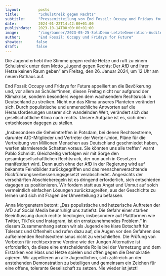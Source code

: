 ```yaml
---
layout:        posts
title:         "Schulstreik gegen Rechts"
subtitle:      "Pressemitteilung von End Fossil: Occupy und Fridays for Future"
date:          2024-01-22T14:42:00+01:00
publishdate:   2023-10-14T00:00:00+01:00
image:         "/img/banner/2023-05-25-SoliDemo-LetzteGeneration-Auditorium.jpg"
author:        "End Fossil: Occupy und Fridays for Future"
showtoc:      false
draft:        false
---
```


Die Jugend erhebt ihre Stimme gegen rechte Hetze und ruft zu einem Schulstreik unter dem Motto „Jugend gegen Rechts: Der AfD und ihrer Hetze keinen Raum geben“ am Freitag, den 26. Januar 2024, um 12 Uhr am neuen Rathaus auf.

End Fossil: Occupy und Fridays for Future appelliert an die Bevölkerung und, vor allem an Schüler*innen, diesen Freitag nicht nur aufgrund der Klimakrise, sondern besonders wegen dem wachsendem Rechtsruck in Deutschland zu streiken. Nicht nur das Klima unseres Planteten verändert sich. Durch populistische und unmenschliche Antworten auf die Herausforderungen unserer sich wandelnden Welt, verändert sich das gesellschaftliche Klima nach rechts. Unsere Aufgabe ist es, sich dem entschlossen dagegen zu stellen.

„Insbesondere die Geheimtreffen in Potsdam, bei denen Rechtsextreme, darunter AfD-Mitglieder und Vertreter der Werte-Union, Pläne für die Vertreibung von Millionen Menschen aus Deutschland geschmiedet haben, werfen alarmierende Schatten voraus. Sie könnten uns alle treffen“ warnt Pablo Schmidt. Gleichzeitig verfolgen wir mit Sorge den gesamtgesellschaftlichen Rechtsruck, der nun auch in Gesetzen manifestiert wird. Denn auch ohne der AfD in der Regierung wird auf bekannte Feindbilder zurückgegriffen und das menschenverachtende Rückführungsverbesserungsgesetzt verabschiedet. Angesichts der verschärften Abschieberegeln ist es dringend erforderlich, sich entschieden dagegen zu positionieren. Wir fordern statt aus Angst und Unmut auf solch vermeintlich einfachen Lösungen zurückzugreifen, aus der Geschichte zu lernen und sich mit Fragen der Umverteilung zu befassen.

Anna Morgenstern betont: „Das populistische und hetzerische Auftreten der AfD auf Social Media beunruhigt uns zutiefst. Die Gefahr einer starken Beeinflussung durch rechte Ideologien, insbesondere auf Plattformen wie Twitter, TikTok und Instagram, ist ein ernstzunehmendes Problem.“ In diesem Zusammenhang setzen wir als Jugend eine klare Botschaft für Toleranz und Offenheit und rufen dazu auf, die Augen vor den Gefahren des aufkeimenden Rechtsextremismus nicht zu verschließen. Die Prüfung von Verboten für rechtsextreme Vereine wie der Jungen Alternative ist erforderlich, da diese eine entscheidende Rolle bei der Vernetzung und dem Erstarken von Hass und Hetze spielen und offen gegen die Demokratie agieren. Wir appellieren an alle Jugendlichen, sich zahlreich an der anstehenden Demonstration zu beteiligen und gemeinsam ein Zeichen für eine offene, tolerante Gesellschaft zu setzen.
Nie wieder ist jetzt! 

